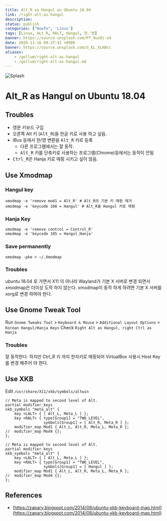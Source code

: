 ```yaml
---
title: Alt_R as Hangul on Ubuntu 18.04
link: /right-alt-as-hangul
description: 
status: publish
categories: ["HowTo", 'Linux']
tags: [Linux, ALt_R, RALT, Hangul, 한／영]
banner: https://source.unsplash.com/PT_9ux0j-x4
date: 2020-11-16 09:37:41 +0900
banner: https://source.unsplash.com/G_EL_XLKBcc
aliases:
    - /gollum/right-alt-as-hangul
    - /gollum/right-alt-as-hangul.md
---
```



![Splash](https://source.unsplash.com/PT_9ux0j-x4)

# Alt_R as Hangul on Ubuntu 18.04

## Troubles
* 영문 키보드 구입
* 오른쪽 Alt</kbd> 키 (<kbd>Alt_R</kbd>)을 한글 키로 사용 하고 싶음.
* IBus 등에서 한/영 변환을 <kbd>Alt_R</kbd> 키로 등록
	* 다른 프로그램에서는 잘 동작.
	* <kbd>Alt_R</kbd> 키를 단축키로 사용하는 프로그램(Chrome)등에서는 동작이 안됨
* <kbd>Ctrl_R</kbd>은 Hanja 키로 매핑 시키고 싶이 않음.

## Use Xmodmap

### Hangul key
```
xmodmap -e 'remove mod1 = Alt_R' # Alt_R의 기본 키 매핑 제거
xmodmap -e 'keycode 108 = Hangul' # Alt_R을 Hangul 키로 매핑
```
### Hanja Key
```
xmodmap -e 'remove control = Control_R'
xmodmap -e 'keycode 105 = Hangul_Hanja'
```
### Save permanently
```
xmodmap -pke > ~/.Xmodmap
```

### Troubles
ubuntu 18.04 로 가면서 X11 이 아나라 Wayland가 기본 X 서버로 변경 되면서 xmodmap은 더이상 도작 하지 않는다. 
xmodmap이 동작 하게 하려면 기본 X 서버를 xorg로 변경 하여야 한다.


## Use  Gnome Tweak Tool
Run `Gnome Tweaks Tool` > `Keyboard & Mouse` > `Additional Layout Options` > `Korean Hangul/Hanja Keys`
Check `Right Alt as Hangul, right Ctrl as Hanja`

### Troubles
잘 동작한다. 하지만 Ctrl_R 키 까지 한자키로 매핑되어  VirtualBox 사용시 Host Key를 변경 해주어 야 한다. 


##  Use XKB 
Edit `/usr/share/X11/xkb/symbols/altwin`

```
// Meta is mapped to second level of Alt.
partial modifier_keys
xkb_symbols "meta_alt" {
    key <LALT> { [ Alt_L, Meta_L ] };
    key <RALT> { type[Group1] = "TWO_LEVEL",
                 symbols[Group1] = [ Alt_R, Meta_R ] };
    modifier_map Mod1 { Alt_L, Alt_R, Meta_L, Meta_R };
//  modifier_map Mod4 {};
};
```

```
// Meta is mapped to second level of Alt.
partial modifier_keys
xkb_symbols "meta_alt" {
    key <LALT> { [ Alt_L, Meta_L ] };
    key <RALT> { type[Group1] = "TWO_LEVEL",
                 symbols[Group1] = [ Hangul ] };
    modifier_map Mod1 { Alt_L, Alt_R, Meta_L, Meta_R };
//  modifier_map Mod4 {};
};
```

## References
* [https://zapary.blogspot.com/2014/08/ubuntu-xkb-keyboard-map.html](https://zapary.blogspot.com/2014/08/ubuntu-xkb-keyboard-map.html)
<!--stackedit_data:
eyJoaXN0b3J5IjpbLTk3NTMzMDksLTExNTk4OTYzOTddfQ==
-->